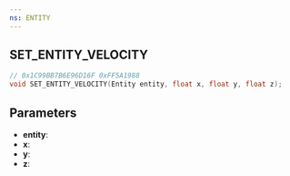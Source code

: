 ```yaml
---
ns: ENTITY
---
```

## SET_ENTITY_VELOCITY

```c
// 0x1C99BB7B6E96D16F 0xFF5A1988
void SET_ENTITY_VELOCITY(Entity entity, float x, float y, float z);
```

## Parameters
* **entity**:
* **x**:
* **y**:
* **z**:
